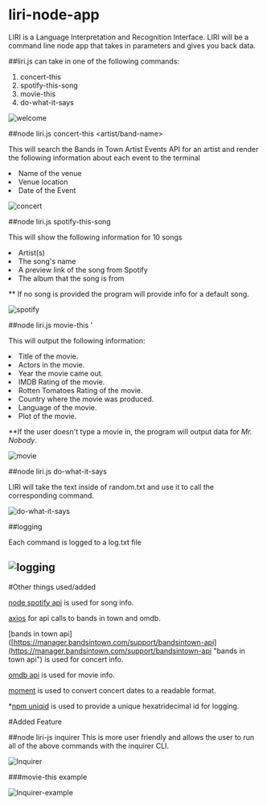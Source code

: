# liri-node-app

LIRI is a Language Interpretation and Recognition Interface. LIRI will be a command line node app that takes in parameters and gives you back data.

##liri.js can take in one of the following commands:

1. concert-this
2. spotify-this-song
3. movie-this
4. do-what-it-says

![welcome](https://i.ibb.co/gJt2Zrd/welcome.jpg?raw=true)

##node liri.js concert-this <artist/band-name>

This will search the Bands in Town Artist Events API for an artist and render the following information about each event to the terminal

<li>Name of the venue
<li>Venue location
<li>Date of the Event

![concert](https://i.ibb.co/TDyWLwL/omdb.jpg?raw=true)

##node liri.js spotify-this-song <song-name>

This will show the following information for 10 songs

<li>Artist(s)
<li>The song's name
<li>A preview link of the song from Spotify
<li>The album that the song is from

\*\* If no song is provided the program will provide info for a default song.

![spotify](https://i.ibb.co/192yT41/spotify.jpg?raw=true)

##node liri.js movie-this <movie-name>'

This will output the following information:

<li> Title of the movie.
<li> Actors in the movie.
<li> Year the movie came out.
<li> IMDB Rating of the movie.
<li> Rotten Tomatoes Rating of the movie.
<li> Country where the movie was produced.
<li> Language of the movie.
<li> Plot of the movie.
  
**If the user doesn't type a movie in, the program will output data for *Mr. Nobody*.

![movie](https://i.ibb.co/DLpTQ2d/movie.jpg?raw=true)

##node liri.js do-what-it-says

LIRI will take the text inside of random.txt and use it to call the corresponding command.

![do-what-it-says](https://i.ibb.co/9Yk9dzy/do-what.jpg?raw=true)

##logging

Each command is logged to a log.txt file

## ![logging](https://i.ibb.co/rv4Vm4T/log.jpg?raw=true)

#Other things used/added

[node spotify api](https://www.npmjs.com/package/node-spotify-api) is used for song info.

[axios](https://www.npmjs.com/package/axios) for api calls to bands in town and omdb.

[bands in town api]([https://manager.bandsintown.com/support/bandsintown-api](https://manager.bandsintown.com/support/bandsintown-api "bands in town api") is used for concert info.

[omdb api](http://www.omdbapi.com/) is used for movie info.


[moment](https://www.npmjs.com/package/moment "moment") is used to convert concert dates to a readable format.

*[npm uniqid](https://www.npmjs.com/package/uniqid "npm uniqid") is used to provide a unique hexatridecimal id for logging.

#Added Feature

##node liri-js inquirer
This is more user friendly and allows the user to run all of the above commands with the inquirer CLI.

![Inquirer](https://i.ibb.co/FsS8k3V/Inquirer.jpg?raw=true)

###movie-this example

![Inquirer-example](https://i.ibb.co/SPqxZyP/Inquirer2.jpg?raw=true)
